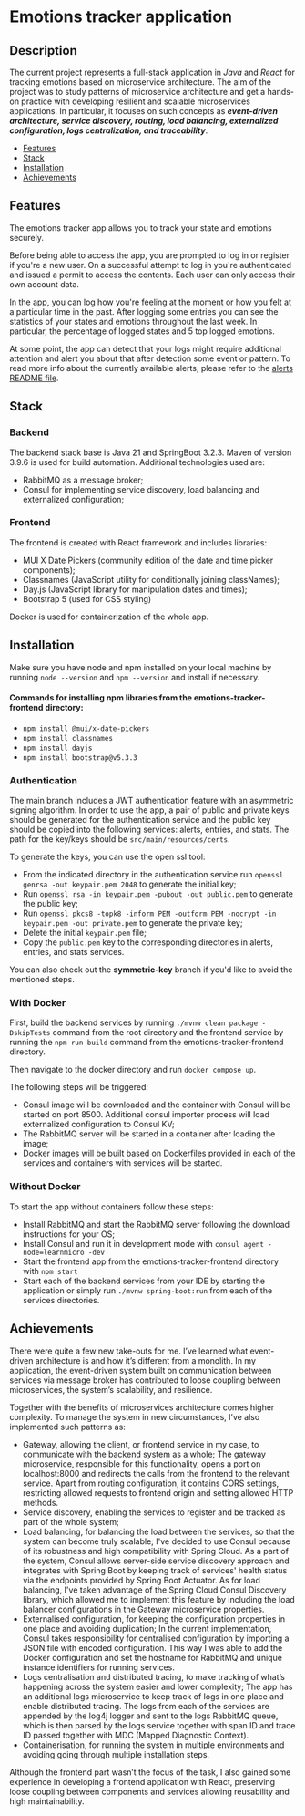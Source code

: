 # Emotions tracker application



## Description

The current project represents a full-stack application in _Java_ and _React_
for tracking emotions based on microservice architecture. The aim of the project 
was to study patterns of microservice architecture and get a hands-on 
practice with developing resilient and scalable microservices applications. 
In particular, it focuses on such concepts as _**event-driven architecture, 
service discovery, routing, load balancing, externalized configuration,
logs centralization, and traceability**_. 

- [Features](#features)
- [Stack](#stack)
- [Installation](#installation)
- [Achievements](#achievements)

## Features

The emotions tracker app allows you to track your state and emotions securely.

Before being able to access the app, you are prompted to log in or register 
if you're a new user. On a successful attempt to log in you're authenticated
and issued a permit to access the contents. Each user can only access their
own account data.

In the app, you can log how you're feeling at the moment or how you felt 
at a particular time in the past. After logging some entries you can see
the statistics of your states and emotions throughout the last week. In 
particular, the percentage of logged states and 5 top logged emotions.

At some point, the app can detect that your logs might require additional
attention and alert you about that after detection some event or pattern. 
To read more info about the currently available alerts, please refer to the 
[alerts README file](./alerts/README.md). 

## Stack

### Backend
The backend stack base is Java 21 and SpringBoot 3.2.3. Maven of version 3.9.6
is used for build automation.
Additional technologies used are:
- RabbitMQ as a message broker;
- Consul for implementing service discovery, load balancing
and externalized configuration;

### Frontend
The frontend is created with React framework and includes libraries:
- MUI X Date Pickers (community edition of the date and time picker components);
- Classnames (JavaScript utility for conditionally joining classNames);
- Day.js (JavaScript library for manipulation dates and times);
- Bootstrap 5 (used for CSS styling)

Docker is used for containerization of the whole app.

## Installation

Make sure you have node and npm installed on your local machine by
running `node --version` and `npm --version` and install if necessary.

#### Commands for installing npm libraries from the emotions-tracker-frontend directory:
- `npm install @mui/x-date-pickers`
- `npm install classnames`
- `npm install dayjs`
- `npm install bootstrap@v5.3.3`

### Authentication

The main branch includes a JWT authentication feature with an asymmetric signing 
algorithm. In order to use the app, a pair of public and private keys should be 
generated for the authentication service and the public key should be
copied into the following services: alerts, entries, and stats. 
The path for the key/keys should be `src/main/resources/certs`.

To generate the keys, you can use the open ssl tool:
- From the indicated directory
in the authentication service run `openssl genrsa -out keypair.pem 2048` to
generate the initial key;
- Run `openssl rsa -in keypair.pem -pubout -out public.pem` to generate the
public key;
- Run `openssl pkcs8 -topk8 -inform PEM -outform PEM -nocrypt -in keypair.pem -out private.pem`
to generate the private key;
- Delete the initial `keypair.pem` file;
- Copy the `public.pem` key to the corresponding directories in alerts, entries, 
and stats services.

You can also check out the **symmetric-key** branch if you'd like to avoid the
mentioned steps.


### With Docker

First, build the backend services by running `./mvnw clean package -DskipTests` 
command from the root directory and the frontend service by running the
`npm run build` command from the emotions-tracker-frontend directory.

Then navigate to the docker directory and run `docker compose up`. 

The following steps will be triggered:
- Consul image will be downloaded and the container with Consul will be
started on port 8500. Additional consul importer process will load 
externalized configuration to Consul KV;
- The RabbitMQ server will be started in a container after loading the image;
- Docker images will be built based on Dockerfiles provided in each of 
the services and containers with services will be started. 

  
### Without Docker

To start the app without containers follow these steps:
- Install RabbitMQ and start the RabbitMQ server following the download 
instructions for your OS;
- Install Consul and run it in development mode with 
`consul agent -node=learnmicro -dev`
- Start the frontend app from the emotions-tracker-frontend directory with `npm start`
- Start each of the backend services from your IDE by starting the application 
or simply run `./mvnw spring-boot:run` from each of the
services directories.

## Achievements

There were quite a few new take-outs for me. I’ve learned what event-driven 
architecture is and how it’s different from a monolith. In my application, 
the event-driven system built on communication between services via message 
broker has contributed to loose coupling between microservices, the system’s 
scalability, and resilience. 

Together with the benefits of microservices architecture comes higher complexity. 
To manage the system in new circumstances, I’ve also implemented such patterns as: 
- Gateway, allowing the client, or frontend service in my case, to communicate with
the backend system as a whole;
The gateway microservice, responsible for this functionality, opens a port on
localhost:8000 and redirects the calls from the frontend to the relevant service.
Apart from routing configuration, it contains CORS settings, restricting allowed
requests to frontend origin and setting allowed HTTP methods. 
- Service discovery, enabling the services to register and be tracked as part of 
the whole system;
- Load balancing, for balancing the load between the services, so that the system
can become truly scalable;
I've decided to use Consul because of its robustness and high compatibility with
Spring Cloud. As a part of the system, Consul allows server-side service discovery
approach and integrates with Spring Boot by keeping track of services' health status
via the endpoints provided by Spring Boot Actuator.
As for load balancing, I've taken advantage of the Spring Cloud Consul Discovery
library, which allowed me to implement this feature by including the load balancer
configurations in the Gateway microservice properties. 
- Externalised configuration, for keeping the configuration properties in one place
and avoiding duplication;
In the current implementation, Consul takes responsibility for centralised configuration
by importing a JSON file with encoded configuration. This way I was able to add the 
Docker configuration and set the hostname for RabbitMQ and unique instance identifiers
for running services.
- Logs centralisation and distributed tracing, to make tracking of what’s happening
across the system easier and lower complexity;
The app has an additional logs microservice to keep track of logs in one place and
enable distributed tracing. The logs from each of the services are appended by the
log4j logger and sent to the logs RabbitMQ queue, which is then parsed by the logs
service together with span ID and trace ID passed together with MDC
(Mapped Diagnostic Context).
- Containerisation, for running the system in multiple environments and avoiding
going through multiple installation steps.

Although the frontend part wasn’t the focus of the task, I also gained some 
experience in developing a frontend application with React, preserving loose 
coupling between components and services allowing reusability and high maintainability.

